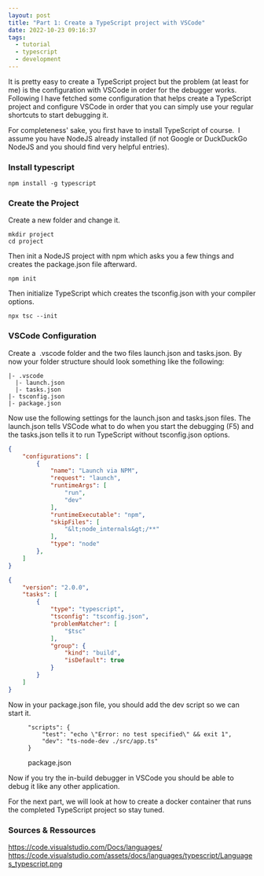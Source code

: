 ```yaml
---
layout: post
title: "Part 1: Create a TypeScript project with VSCode"
date: 2022-10-23 09:16:37
tags:
  - tutorial
  - typescript
  - development
---
```


It is pretty easy to create a TypeScript project but the problem (at least for me) is the configuration with VSCode in order for the debugger works. Following I have fetched some configuration that helps create a TypeScript project and configure VSCode in order that you can simply use your regular shortcuts to start debugging it.

For completeness' sake, you first have to install TypeScript of course. &nbsp;I assume you have NodeJS already installed (if not Google or DuckDuckGo NodeJS and you should find very helpful entries).

### Install typescript

    npm install -g typescript

### Create the Project

Create a new folder and change it.

    mkdir project 
    cd project

Then init a NodeJS project with npm which asks you a few things and creates the package.json file afterward.

    npm init

Then initialize TypeScript which creates the tsconfig.json with your compiler options.

    npx tsc --init

### VSCode Configuration

Create a &nbsp;.vscode folder and the two files launch.json and tasks.json. By now your folder structure should look something like the following:

    |- .vscode 
      |- launch.json 
      |- tasks.json 
    |- tsconfig.json 
    |- package.json

Now use the following settings for the launch.json and tasks.json files. The launch.json tells VSCode what to do when you start the debugging (F5) and the tasks.json tells it to run TypeScript without tsconfig.json options.

```json launch.json
{
    "configurations": [
        {
            "name": "Launch via NPM",
            "request": "launch",
            "runtimeArgs": [
                "run",
                "dev"
            ],
            "runtimeExecutable": "npm",
            "skipFiles": [
                "&lt;node_internals&gt;/**"
            ],
            "type": "node"
        },
    ]
}
```

```json tasks.json
{
    "version": "2.0.0",
    "tasks": [
        {
            "type": "typescript",
            "tsconfig": "tsconfig.json",
            "problemMatcher": [
                "$tsc"
            ],
            "group": {
                "kind": "build",
                "isDefault": true
            }
        }
    ]
}
```

Now in your package.json file, you should add the dev script so we can start it.

<figure class="kg-card kg-code-card"><pre><code class="language-JSON">"scripts": {
    "test": "echo \"Error: no test specified\" &amp;&amp; exit 1",
    "dev": "ts-node-dev ./src/app.ts"
}</code></pre>
<figcaption>package.json</figcaption></figure>

Now if you try the in-build debugger in VSCode you should be able to debug it like any other application.

For the next part, we will look at how to create a docker container that runs the completed TypeScript project so stay tuned.

### Sources & Ressources

<https://code.visualstudio.com/Docs/languages/>
<https://code.visualstudio.com/assets/docs/languages/typescript/Languages_typescript.png>
